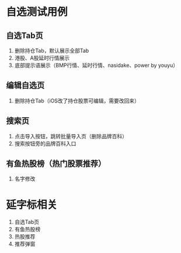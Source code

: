 # 自选测试用例
## 自选Tab页
1. 删除持仓Tab，默认展示全部Tab
2. 港股、A股延时行情展示
3. 底部提示语展示（BMP行情、延时行情、nasidake、power by youyu）

## 编辑自选页
1. 删除持仓Tab（iOS改了持仓股票可编辑，需要改回来）

## 搜索页
1. 点击导入按钮，跳转批量导入页（删除品牌百科）
2. 搜索按钮旁的品牌百科入口

## 有鱼热股榜（热门股票推荐）
1. 名字修改

# 延字标相关
1. 自选Tab页
2. 有鱼热股榜
3. 热股推荐
4. 推荐弹窗